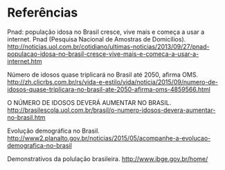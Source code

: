 # Referências

Pnad: população idosa no Brasil cresce, vive mais e começa a usar a internet. Pnad (Pesquisa Nacional de Amostras de Domicílios).
http://noticias.uol.com.br/cotidiano/ultimas-noticias/2013/09/27/pnad-populacao-idosa-no-brasil-cresce-vive-mais-e-comeca-a-usar-a-internet.htm

Número de idosos quase triplicará no Brasil até 2050, afirma OMS. http://zh.clicrbs.com.br/rs/vida-e-estilo/vida/noticia/2015/09/numero-de-idosos-quase-triplicara-no-brasil-ate-2050-afirma-oms-4859566.html

O NÚMERO DE IDOSOS DEVERÁ AUMENTAR NO BRASIL. http://brasilescola.uol.com.br/brasil/o-numero-idosos-devera-aumentar-no-brasil.htm

Evolução demográfica no Brasil.
http://www2.planalto.gov.br/noticias/2015/05/acompanhe-a-evolucao-demografica-no-brasil

Demonstrativos da polulação brasileira.
http://www.ibge.gov.br/home/


